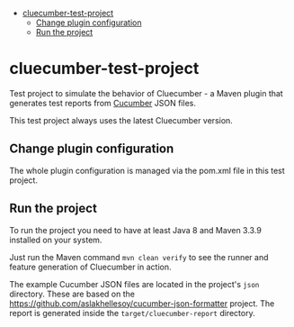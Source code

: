 <!-- START doctoc generated TOC please keep comment here to allow auto update -->
<!-- DON'T EDIT THIS SECTION, INSTEAD RE-RUN doctoc TO UPDATE -->

- [cluecumber-test-project](#cluecumber-test-project)
  - [Change plugin configuration](#change-plugin-configuration)
  - [Run the project](#run-the-project)

<!-- END doctoc generated TOC please keep comment here to allow auto update -->

# cluecumber-test-project

Test project to simulate the behavior of Cluecumber - a Maven plugin that generates test reports from [Cucumber](https://cucumber.io) JSON files.

This test project always uses the latest Cluecumber version.

## Change plugin configuration

The whole plugin configuration is managed via the pom.xml file in this test project.

## Run the project

To run the project you need to have at least Java 8 and Maven 3.3.9 installed on your system.

Just run the Maven command ```mvn clean verify``` to see the runner and feature generation of Cluecumber in action.

The example Cucumber JSON files are located in the project's `json` directory. These are based on the https://github.com/aslakhellesoy/cucumber-json-formatter project. 
The report is generated inside the `target/cluecumber-report` directory.